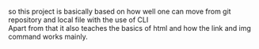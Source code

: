 so this project is basically based on how well one can move from git repository and local file with the use of CLI
<br>
Apart from that it also teaches the basics of html and how the link and img command works mainly.